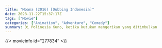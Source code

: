 ```yaml
---
title: "Moana (2016) [Dubbing Indonesia]"
date: 2023-11-22T15:37:17Z
tags: ["Movie"]
categories: ["Animation", "Adventure", "Comedy"]
summary: Di Polinesia Kuno, ketika kutukan mengerikan yang ditimbulkan oleh Demigod Maui mencapai pulau Moana, dia menjawab panggilan Samudra untuk mencari Demigod untuk memperbaiki keadaan.
---
```


  <mux-player stream-type="on-demand"
  src="https://kp3d-my.sharepoint.com/personal/ryoo_kp3d_onmicrosoft_com/_layouts/15/download.aspx?share=EaJ38pWC479DugCzVFor6lgB3bfPAz1ozVZVrQabpH41kg" metadata-video-title="Moana (2016)" prefer-playback="mse" controls>
  </mux-player>
  
  {{< movieinfo id="277834" >}}
  
  <script src="https://cdn.jsdelivr.net/npm/@mux/mux-player"></script>
  
   <script id="R7g700kllC6Cs00ExENQdDRmh00Fxdm7d9f00VJEz026JNdw" type="application/ld+json">
 {
  "@context": "https://schema.org/",
  "@type": "VideoObject",
  "name": "Moana (2016) [Dubbing Indonesia]",
  "contentUrl": "https://stream.mux.com/R7g700kllC6Cs00ExENQdDRmh00Fxdm7d9f00VJEz026JNdw.m3u8?quality=auto",
  "thumbnailUrl": "https://www.themoviedb.org/t/p/original/mtYxEUvcjrwzfzpJTGqziewyGR3.jpg?width=314&fit_mode=preserve&time=25",
  "uploadDate": "2023-09-13T10:04:09Z",
}

</script>